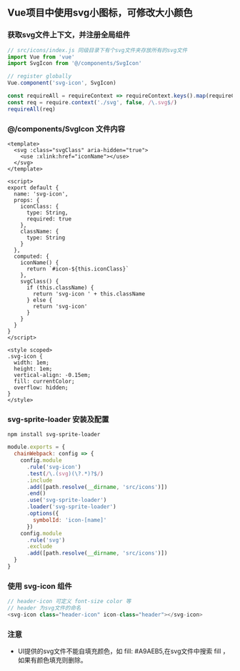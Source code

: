 ## Vue项目中使用svg小图标，可修改大小颜色

### 获取svg文件上下文，并注册全局组件
```js
// src/icons/index.js 同级目录下有个svg文件夹存放所有的svg文件
import Vue from 'vue'
import SvgIcon from '@/components/SvgIcon'

// register globally
Vue.component('svg-icon', SvgIcon)

const requireAll = requireContext => requireContext.keys().map(requireContext)
const req = require.context('./svg', false, /\.svg$/)
requireAll(req)
```

### @/components/SvgIcon 文件内容
```vue
<template>
  <svg :class="svgClass" aria-hidden="true">
    <use :xlink:href="iconName"></use>
  </svg>
</template>

<script>
export default {
  name: 'svg-icon',
  props: {
    iconClass: {
      type: String,
      required: true
    },
    className: {
      type: String
    }
  },
  computed: {
    iconName() {
      return `#icon-${this.iconClass}`
    },
    svgClass() {
      if (this.className) {
        return 'svg-icon ' + this.className
      } else {
        return 'svg-icon'
      }
    }
  }
}
</script>

<style scoped>
.svg-icon {
  width: 1em;
  height: 1em;
  vertical-align: -0.15em;
  fill: currentColor;
  overflow: hidden;
}
</style>
```

### svg-sprite-loader 安装及配置
``` npm install svg-sprite-loader ```
```js
module.exports = {
  chainWebpack: config => {
    config.module
      .rule('svg-icon')
      .test(/\.(svg)(\?.*)?$/)
      .include
      .add([path.resolve(__dirname, 'src/icons')])
      .end()
      .use('svg-sprite-loader')
      .loader('svg-sprite-loader')
      .options({
        symbolId: 'icon-[name]'
      })
    config.module
      .rule('svg')
      .exclude
      .add([path.resolve(__dirname, 'src/icons')])
  }
}
```

### 使用 svg-icon 组件
```js
// header-icon 可定义 font-size color 等
// header 为svg文件的命名
<svg-icon class="header-icon" icon-class="header"></svg-icon>
```

### 注意
* UI提供的svg文件不能自填充颜色，如 fill: #A9AEB5,在svg文件中搜索 fill ，如果有颜色填充则删除。